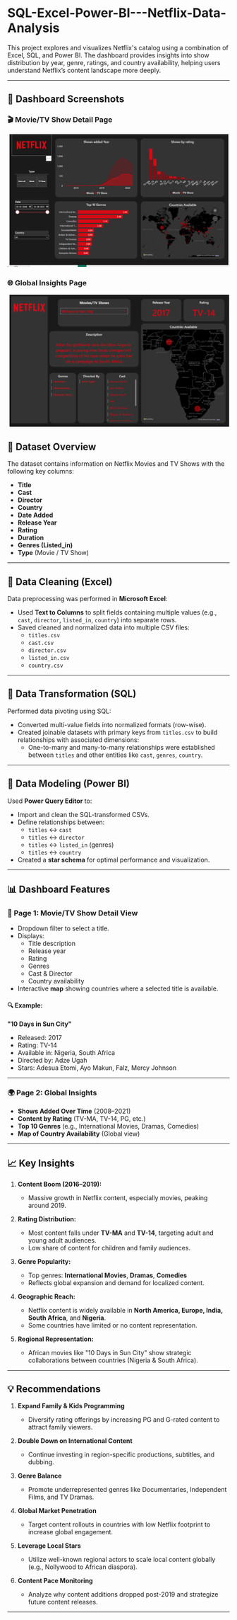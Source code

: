 # SQL-Excel-Power-BI---Netflix-Data-Analysis
This project explores and visualizes Netflix's catalog using a combination of Excel, SQL, and Power BI. The dashboard provides insights into show distribution by year, genre, ratings, and country availability, helping users understand Netflix’s content landscape more deeply.

---

## 📸 Dashboard Screenshots

### 🎬 Movie/TV Show Detail Page
![Netflix page1](Netflix-page1.png)

### 🌐 Global Insights Page
![Netflix page2](Netflix-page2.png)

## 📁 Dataset Overview

The dataset contains information on Netflix Movies and TV Shows with the following key columns:

- **Title**
- **Cast**
- **Director**
- **Country**
- **Date Added**
- **Release Year**
- **Rating**
- **Duration**
- **Genres (Listed_in)**
- **Type** (Movie / TV Show)

---

## 🧹 Data Cleaning (Excel)

Data preprocessing was performed in **Microsoft Excel**:

- Used **Text to Columns** to split fields containing multiple values (e.g., `cast`, `director`, `listed_in`, `country`) into separate rows.
- Saved cleaned and normalized data into multiple CSV files:
  - `titles.csv`
  - `cast.csv`
  - `director.csv`
  - `listed_in.csv`
  - `country.csv`

---

## 🧱 Data Transformation (SQL)

Performed data pivoting using SQL:

- Converted multi-value fields into normalized formats (row-wise).
- Created joinable datasets with primary keys from `titles.csv` to build relationships with associated dimensions:
  - One-to-many and many-to-many relationships were established between `titles` and other entities like `cast`, `genres`, `country`.

---

## 🧰 Data Modeling (Power BI)

Used **Power Query Editor** to:

- Import and clean the SQL-transformed CSVs.
- Define relationships between:
  - `titles` ↔ `cast`
  - `titles` ↔ `director`
  - `titles` ↔ `listed_in` (genres)
  - `titles` ↔ `country`
- Created a **star schema** for optimal performance and visualization.

---

## 📊 Dashboard Features

### 🧾 Page 1: Movie/TV Show Detail View

- Dropdown filter to select a title.
- Displays:
  - Title description
  - Release year
  - Rating
  - Genres
  - Cast & Director
  - Country availability
- Interactive **map** showing countries where a selected title is available.

#### 🔍 Example:
**"10 Days in Sun City"**
- Released: 2017
- Rating: TV-14
- Available in: Nigeria, South Africa
- Directed by: Adze Ugah
- Stars: Adesua Etomi, Ayo Makun, Falz, Mercy Johnson

---

### 🌍 Page 2: Global Insights

- **Shows Added Over Time** (2008–2021)
- **Content by Rating** (TV-MA, TV-14, PG, etc.)
- **Top 10 Genres** (e.g., International Movies, Dramas, Comedies)
- **Map of Country Availability** (Global view)

---

## 📈 Key Insights

1. **Content Boom (2016–2019):**
   - Massive growth in Netflix content, especially movies, peaking around 2019.

2. **Rating Distribution:**
   - Most content falls under **TV-MA** and **TV-14**, targeting adult and young adult audiences.
   - Low share of content for children and family audiences.

3. **Genre Popularity:**
   - Top genres: **International Movies**, **Dramas**, **Comedies**
   - Reflects global expansion and demand for localized content.

4. **Geographic Reach:**
   - Netflix content is widely available in **North America, Europe, India, South Africa**, and **Nigeria**.
   - Some countries have limited or no content representation.

5. **Regional Representation:**
   - African movies like "10 Days in Sun City" show strategic collaborations between countries (Nigeria & South Africa).

---

## 💡 Recommendations

1. **Expand Family & Kids Programming**
   - Diversify rating offerings by increasing PG and G-rated content to attract family viewers.

2. **Double Down on International Content**
   - Continue investing in region-specific productions, subtitles, and dubbing.

3. **Genre Balance**
   - Promote underrepresented genres like Documentaries, Independent Films, and TV Dramas.

4. **Global Market Penetration**
   - Target content rollouts in countries with low Netflix footprint to increase global engagement.

5. **Leverage Local Stars**
   - Utilize well-known regional actors to scale local content globally (e.g., Nollywood to African diaspora).

6. **Content Pace Monitoring**
   - Analyze why content additions dropped post-2019 and strategize future content releases.

---

